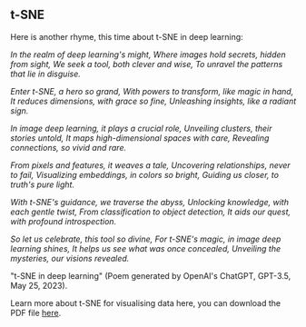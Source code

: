 ## t-SNE

Here is another rhyme, this time about t-SNE in deep learning:

*In the realm of deep learning's might,
Where images hold secrets, hidden from sight,
We seek a tool, both clever and wise,
To unravel the patterns that lie in disguise.*

*Enter t-SNE, a hero so grand,
With powers to transform, like magic in hand,
It reduces dimensions, with grace so fine,
Unleashing insights, like a radiant sign.*

*In image deep learning, it plays a crucial role,
Unveiling clusters, their stories untold,
It maps high-dimensional spaces with care,
Revealing connections, so vivid and rare.*

*From pixels and features, it weaves a tale,
Uncovering relationships, never to fail,
Visualizing embeddings, in colors so bright,
Guiding us closer, to truth's pure light.*

*With t-SNE's guidance, we traverse the abyss,
Unlocking knowledge, with each gentle twist,
From classification to object detection,
It aids our quest, with profound introspection.*

*So let us celebrate, this tool so divine,
For t-SNE's magic, in image deep learning shines,
It helps us see what was once concealed,
Unveiling the mysteries, our visions revealed.*

"t-SNE in deep learning" (Poem generated by OpenAI's ChatGPT, GPT-3.5, May 25, 2023).

Learn more about t-SNE for visualising data here, you can download the PDF file [here](https://www.jmlr.org/papers/volume9/vandermaaten08a/vandermaaten08a.pdf).

